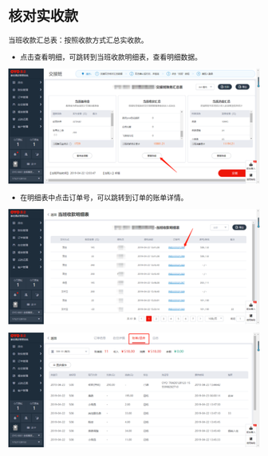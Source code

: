 # 核对实收款

 当班收款汇总表：按照收款方式汇总实收款。

* 点击查看明细，可跳转到当班收款明细表，查看明细数据。

![](../../../.gitbook/assets/image%20%28587%29.png)

* 在明细表中点击订单号，可以跳转到订单的账单详情。

![](../../../.gitbook/assets/image%20%28906%29.png)

![](../../../.gitbook/assets/image%20%2899%29.png)

